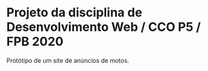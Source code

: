 # Projeto da disciplina de Desenvolvimento Web / CCO P5 /  FPB 2020
Protótipo de um site de anúncios de motos.
